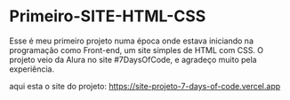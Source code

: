 # Primeiro-SITE-HTML-CSS
Esse é meu primeiro projeto numa época onde estava iniciando na programação como Front-end, um site simples de HTML com CSS. 
O projeto veio da Alura no site #7DaysOfCode, e agradeço muito pela experiência.

aqui esta o site do projeto: https://site-projeto-7-days-of-code.vercel.app 


